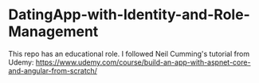 # DatingApp-with-Identity-and-Role-Management
This repo has an educational role. I followed Neil Cumming's tutorial from Udemy: 
https://www.udemy.com/course/build-an-app-with-aspnet-core-and-angular-from-scratch/

